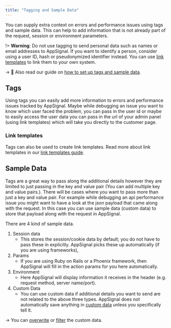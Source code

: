 ```yaml
---
title: "Tagging and Sample Data"
---
```


You can supply extra context on errors and performance issues using tags and sample data. 
This can help to add information that is not already part of the request, session or environment parameters.


!> **Warning**: Do not use tagging to send personal data such as names or email addresses to AppSignal. If you want to identify a person, consider using a user ID, hash or pseudonymized identifier instead. You can use [link templates](/application/link-templates.html) to link them to your own system.

-> 📖 Also read our guide on [how to set up tags and sample data](/guides/custom-data).

## Tags

Using tags you can easily add more information to errors and performance issues tracked by AppSignal. Maybe while debugging an issue you want to know which user faced the problem, you can pass in the user id or maybe to easily access the user data you can pass in the url of your admin panel (using link templates) which will take you directly to the customer page.

### Link templates

Tags can also be used to create link templates. Read more about link templates
in our [link templates guide](/application/link-templates.html).


## Sample Data

Tags are a great way to pass along the additional details however they are limited to just passing in the key and value pair (You can add multiple key and value pairs.). There will be cases where you want to pass more than just a key and value pair. For example while debugging an api performance issue you might want to have a look at the json payload that came along with the request. In this case you can use sample data (custom data) to store that payload along with the request in AppSignal.

There are 4 kind of sample data.

1. Session data
    * This stores the session/cookie data by default; you do not have to pass these in explicitly. AppSignal picks these up automatically (if you are using frameworks), 
2. Params
   * If you are using Ruby on Rails or a Phoenix framework, then AppSignal will fill in the action params for you here automatically.
3. Environment
   * Here AppSignal will display information it receives in the header (e.g. request method, server name/port).
4. Custom Data
   * You can use custom data if additional details you want to send are not related to the above three types. AppSignal does not automatically save anything in [custom data](/guides/custom-data/sample-data.html) unless you specifically tell it.

-> You can [overwrite](/guides/custom-data/sample-data.html) or [filter](/guides/filter-data/filter-session-data.html) the custom data.
